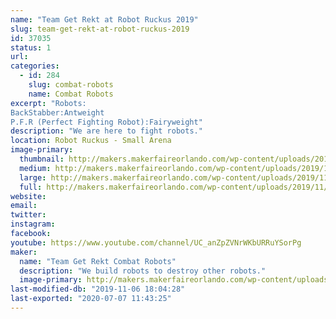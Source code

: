 ```yaml
---
name: "Team Get Rekt at Robot Ruckus 2019"
slug: team-get-rekt-at-robot-ruckus-2019
id: 37035
status: 1
url: 
categories:
  - id: 284
    slug: combat-robots
    name: Combat Robots
excerpt: "Robots:
BackStabber:Antweight 
P.F.R (Perfect Fighting Robot):Fairyweight"
description: "We are here to fight robots."
location: Robot Ruckus - Small Arena
image-primary:
  thumbnail: http://makers.makerfaireorlando.com/wp-content/uploads/2019/11/5AD655AB-C7E5-4325-89EB-AB233CC838C1-150x150.jpeg
  medium: http://makers.makerfaireorlando.com/wp-content/uploads/2019/11/5AD655AB-C7E5-4325-89EB-AB233CC838C1-300x224.jpeg
  large: http://makers.makerfaireorlando.com/wp-content/uploads/2019/11/5AD655AB-C7E5-4325-89EB-AB233CC838C1-1024x765.jpeg
  full: http://makers.makerfaireorlando.com/wp-content/uploads/2019/11/5AD655AB-C7E5-4325-89EB-AB233CC838C1.jpeg
website: 
email: 
twitter: 
instagram: 
facebook: 
youtube: https://www.youtube.com/channel/UC_anZpZVNrWKbURRuYSorPg
maker:
  name: "Team Get Rekt Combat Robots"
  description: "We build robots to destroy other robots."
  image-primary: http://makers.makerfaireorlando.com/wp-content/uploads/2018/10/FDBC1039-0EAC-4A6A-AC22-3C4A018C4894.jpeg
last-modified-db: "2019-11-06 18:04:28"
last-exported: "2020-07-07 11:43:25"
---
```

